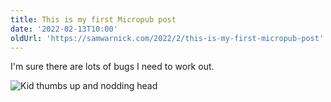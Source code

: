 ```yaml
---
title: This is my first Micropub post
date: '2022-02-13T10:00'
oldUrl: 'https://samwarnick.com/2022/2/this-is-my-first-micropub-post'
---
```


I'm sure there are lots of bugs I need to work out.

![Kid thumbs up and nodding head](/media/1644791037_thumbsup.gif)
